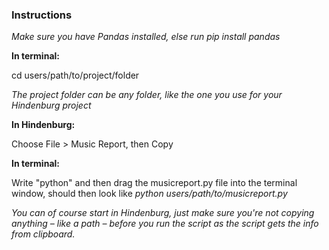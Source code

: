 ### Instructions

_Make sure you have Pandas installed, else run pip install pandas_


**In terminal:**

cd users/path/to/project/folder

_The project folder can be any folder, like the one you use for your Hindenburg project_
  
  
**In Hindenburg:**

Choose File > Music Report, then Copy


**In terminal:**

Write "python" and then drag the musicreport.py file into the terminal window, should then look like _python users/path/to/musicreport.py_


_You can of course start in Hindenburg, just make sure you're not copying anything – like a path – before you run the script as the script gets the info from clipboard._
